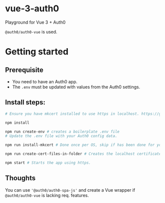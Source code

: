 # vue-3-auth0
Playground for Vue 3 + Auth0

`@auth0/auth0-vue` is used.

# Getting started

## Prerequisite

- You need to have an Auth0 app.
- The `.env` must be updated with values from the Auth0 settings.

## Install steps:

```bash
# Ensure you have mkcert installed to use https in localhost. https://github.com/FiloSottile/mkcert

npm install

npm run create-env # creates a boilerplate .env file
# Update the .env file with your Auth0 config data.

npm run install-mkcert # Done once per OS, skip if has been done for your OS.

npm run create-cert-files-in-folder # Creates the localhost certificates.

npm start # Starts the app using https.
```

## Thoughts

You can use `'@auth0/auth0-spa-js'` and create a Vue wrapper if `@auth0/auth0-vue` is lacking req. features.